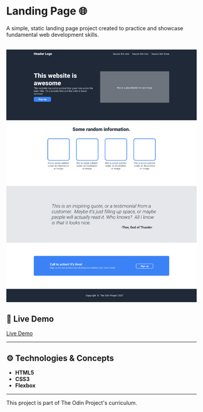 # Landing Page 🌐

A simple, static landing page project created to practice and showcase fundamental web development skills. 

<div align="center">
  <img src="images/demo.png" alt="Landing Page Design" />
</div>

## 🚀 Live Demo

[Live Demo](https://ar1ze.github.io/odin-landing-page/)

-----

## ⚙️ Technologies & Concepts

  * **HTML5**
  * **CSS3**
  * **Flexbox**

-----

This project is part of The Odin Project's curriculum.